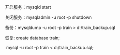 开启服务：mysqld start

关闭服务：mysqladmin -u root -p shutdown

备份：mysqldump -u root -p train > d:/train_backup.sql

恢复: create database train;

​		mysql -u root -p train < d:/train_backup.sql;